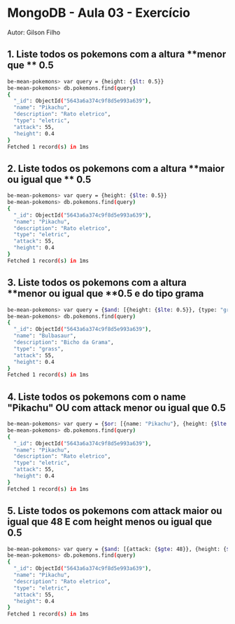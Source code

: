 # MongoDB - Aula 03 - Exercício

Autor: Gilson Filho


## 1. Liste todos os pokemons com a altura **menor que ** 0.5

```bash
be-mean-pokemons> var query = {height: {$lt: 0.5}}
be-mean-pokemons> db.pokemons.find(query)
{
  "_id": ObjectId("5643a6a374c9f8d5e993a639"),
  "name": "Pikachu",
  "description": "Rato eletrico",
  "type": "eletric",
  "attack": 55,
  "height": 0.4
}
Fetched 1 record(s) in 1ms
```

## 2. Liste todos os pokemons com a altura **maior ou igual que ** 0.5

```bash
be-mean-pokemons> var query = {height: {$lte: 0.5}}
be-mean-pokemons> db.pokemons.find(query)
{
  "_id": ObjectId("5643a6a374c9f8d5e993a639"),
  "name": "Pikachu",
  "description": "Rato eletrico",
  "type": "eletric",
  "attack": 55,
  "height": 0.4
}
Fetched 1 record(s) in 1ms
```

## 3. Liste todos os pokemons com a altura **menor ou igual que **0.5 **e** do tipo grama

```bash
be-mean-pokemons> var query = {$and: [{height: {$lte: 0.5}}, {type: "grass"}]}
be-mean-pokemons> db.pokemons.find(query)
{
  "_id": ObjectId("5643a6a374c9f8d5e993a639"),
  "name": "Bulbasaur",
  "description": "Bicho da Grama",
  "type": "grass",
  "attack": 55,
  "height": 0.4
}
Fetched 1 record(s) in 1ms
```

## 4. Liste todos os pokemons com o name "Pikachu" **OU** com attack **menor ou igual que** 0.5


```bash
be-mean-pokemons> var query = {$or: [{name: "Pikachu"}, {height: {$lte: 0.5}}]}
be-mean-pokemons> db.pokemons.find(query)
{
  "_id": ObjectId("5643a6a374c9f8d5e993a639"),
  "name": "Pikachu",
  "description": "Rato eletrico",
  "type": "eletric",
  "attack": 55,
  "height": 0.4
}
Fetched 1 record(s) in 1ms
```

## 5. Liste todos os pokemons com attack **maior ou igual que** 48 **E** com height **menos ou igual que** 0.5

```bash
be-mean-pokemons> var query = {$and: [{attack: {$gte: 48}}, {height: {$lte: 0.5}}]}
be-mean-pokemons> db.pokemons.find(query)
{
  "_id": ObjectId("5643a6a374c9f8d5e993a639"),
  "name": "Pikachu",
  "description": "Rato eletrico",
  "type": "eletric",
  "attack": 55,
  "height": 0.4
}
Fetched 1 record(s) in 1ms
```
